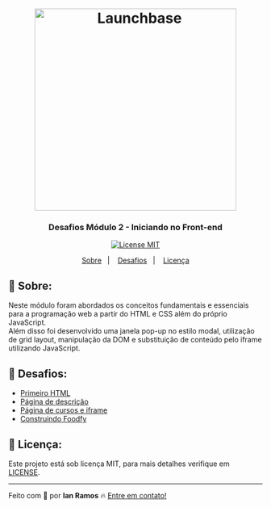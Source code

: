 <h1 align="center">
    <img alt="Launchbase" src="https://storage.googleapis.com/golden-wind/bootcamp-launchbase/logo.png" width="400px" />
</h1>

<h3 align="center">
  Desafios Módulo 2 - Iniciando no Front-end
</h3>

<p align="center">

  <a href="https://opensource.org/licenses/MIT" >
    <img src="https://img.shields.io/badge/license-MIT-brightgreen" alt="License MIT">
  </a>

</p>

<p align="center">
  <a href="#pushpin-sobre">Sobre</a>&nbsp;&nbsp;&nbsp;|&nbsp;&nbsp;&nbsp;
  <a href="#rocket-desafios">Desafios</a>&nbsp;&nbsp;&nbsp;|&nbsp;&nbsp;&nbsp;
  <a href="#key-licença">Licença</a>
</p>

## :pushpin: Sobre:

Neste módulo foram abordados os conceitos fundamentais e essenciais para a programação web a partir do HTML e CSS além do próprio JavaScript. <br>
Além disso foi desenvolvido uma janela pop-up no estilo modal, utilização de grid layout, manipulação da DOM e substituição de conteúdo pelo iframe utilizando JavaScript.


## :rocket: Desafios:

- [Primeiro HTML](https://github.com/Rocketseat/bootcamp-launchbase-desafios-02/blob/master/desafios/02-1-primeiro-html.md)
- [Página de descrição](https://github.com/Rocketseat/bootcamp-launchbase-desafios-02/blob/master/desafios/02-2-pagina-descricao.md)
- [Página de cursos e iframe](https://github.com/Rocketseat/bootcamp-launchbase-desafios-02/blob/master/desafios/02-3-pagina-cursos-e-iframe.md)
- [Construindo Foodfy](https://github.com/Rocketseat/bootcamp-launchbase-desafios-02/blob/master/desafios/02-foodfy.md)


## :key: Licença:

Este projeto está sob licença MIT, para mais detalhes verifique em [LICENSE](https://github.com/i-ramoss/Bootcamp-LaunchBase/blob/master/LICENSE).

---

Feito com :green_heart: por **Ian Ramos** :fire: [Entre em contato!](https://www.linkedin.com/in/ian-ramos/)